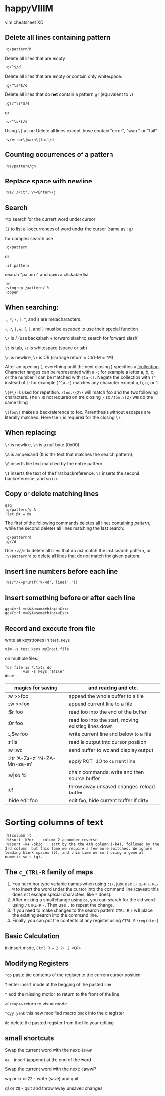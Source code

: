 # happyVIIIM
vim cheatsheet XD

## Delete all lines containing pattern

```
:g/pattern/d
```

Delete all lines that are empty

```
:g/^$/d
```

Delete all lines that are empty or contain only whitespace:

```
:g/^\s*$/d
```

Delete all lines that do **not** contain a pattern `g!` (equivalent to `v`)

```
:g!/^\s*$/d
```

or

```
:v/^\s*$/d
```

Using `\|` as or: Delete all lines except those contain "error", "warn" or "fail"

```
:v/error\|warn\|fail/d
```

## Counting occurrences of a pattern

```
:%s/pattern/gn
```


## Replace space with newline

```
:%s/ /<Ctrl v><Enter>/g
```

## Search

`*`to search for the current word under cursor

`[I` to list all occurrences of word under the cursor (same as `:g/`


for complex search use

```
:g/pattern
```
or
```
:il pattern
```

search "pattern" and open a clickable list

```
:w
;vimgrep /pattern/ %
:copen
```

## When searching:

`.`, `*`, `\`, `[`, `^`, and `$` are metacharacters.

`+`, `?`, `|`, `&`, `{`, `(`, and `)` must be escaped to use their special function.

`\/` is / (use backslash + forward slash to search for forward slash)

`\t` is tab, `\s` is whitespace (space or tab)

`\n` is newline, `\r` is CR (carriage return = Ctrl-M = ^M)

After an opening `[`, everything until the next closing `]` specifies a [/collection](http://vimdoc.sourceforge.net/cgi-bin/help?tag=%2Fcollection). Character ranges can be represented with a `-`; for example a letter a, b, c, or the number 1 can be matched with `[1a-c]`. Negate the collection with `[^` instead of `[`; for example `[^1a-c]` matches any character except a, b, c, or 1.

`\{#\}` is used for repetition. `/foo.\{2\}` will match foo and the two following characters. The `\` is not required on the closing `}` so `/foo.\{2}` will do the same thing.

`\(foo\)` makes a backreference to foo. Parenthesis without escapes are literally matched. Here the `\` is required for the closing `\)`.

## When replacing:

`\r` is newline, `\n` is a null byte (0x00).

`\&` is ampersand (& is the text that matches the search pattern).

`\0` inserts the text matched by the entire pattern

`\1` inserts the text of the first backreference. `\2` inserts the second backreference, and so on.


## Copy or delete matching lines

```
qaq
:g/pattern/y A
:let @+ = @a
```

The first of the following commands deletes all lines containing *pattern*, while the second deletes all lines matching the last search:

```
:g/pattern/d
:g//d
```

Use `:v//d` to delete all lines that do *not* match the last search pattern, or `:v/pattern/d` to delete all lines that do *not* match the given pattern.

## Insert line numbers before each line

```
:%s/^/\=printf('%-4d', line('.'))
```

## Insert something before or after each line

```
gg<Ctrl v>G0A<something><Esc>
gg<Ctrl v>G$A<something><Esc>
```

## Record and execute from file
write all keystrokes in `test.keys`
```
vim -s test.keys myInput.file
```
on multiple files:
```
for file in *.txt; do
        vim -s keys "$file"
done
```

| magics for saving | and reading and etc. |
| ----------------------------- | --------------------------------------------------- |
| :w >>foo                      | append the whole buffer to a file                   |
| :.w >>foo                     | append current line to a file                       |
| :$r foo                       | read foo into the end of the buffer                 |
| :0r foo                       | read foo into the start, moving existing lines down |
| :.,$w foo                     | write current line and below to a file              |
| :r !ls                        | read ls output into cursor position                 |
| :w !wc                        | send buffer to wc and display output                |
| :.!tr ‘A-Za-z’ ‘N-ZA-Mn-za-m’ | apply ROT-13 to current line                        |
| :w\|so %                      | chain commands: write and then source buffer        |
| :e!                           | throw away unsaved changes, reload buffer           |
| :hide edit foo                | edit foo, hide current buffer if dirty              |

# Sorting columns of text

```
:%!column -t
:%!sort -k2nr    column 2 asnumber reverse
:%!sort -k4 -bk3g    sort by the the 4th column (-k4), followed by the 3rd column, but this time we require a few more switches. We ignore leading blank spaces (b), and this time we sort using a general numeric sort (g).
```

## The `c_CTRL-R` family of maps

1. You need not type variable names when using `:s/`, just use `CTRL-R` `CTRL-W` to insert the word under the cursor into the command line (caveat: this does not escape special characters, like `*` does).
2. After making a small change using `ce`, you can search for the old word using `/` `CTRL-R` `-`. Then use `.` to repeat the change.
3. If you need to make changes to the search pattern `CTRL-R` `/` will place the existing search into the command line.
4. Finally, you can put the contents of any register using `CTRL-R` `{register}`

## Basic Calculation
in insert mode, `Ctrl R = 2 ?+ 2 <CR> `

## Modifying Registers
`"qp` paste the contents of the register to the current cursor position

`I` enter insert mode at the begging of the pasted line

`^` add the missing motion to return to the front of the line

`<Escape>` return to visual mode

`"qyy yank` this new modified macro back into the q register

`dd` delete the pasted register from the file your editing

## small shortcuts
Swap the current word with the next: `dawwP`

`ea` - insert (append) at the end of the word

Swap the current word with the next: dawwP

wq or :x or `ZZ` - write (save) and quit

q! or `ZQ` - quit and throw away unsaved changes
